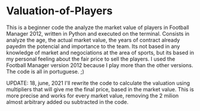 # Valuation-of-Players
This is a beginner code the analyze the market value of players in Football Manager 2012, written in Python and executed on the terminal. 
Consists in analyze the age, the actual market value, the years of contract already payedm the potencial and importance to the team. 
Its not based in any knowledge of market and negociations at the area of sports, but its based in my personal feeling about the fair price to sell the players. 
I used the Football Manager version 2012 because I play more than the other versions.
The code is all in portuguese. ;)

UPDATE: 18, june, 2021
I'll rewrite the code to calculate the valuation using multipliers that will give me the final price, based in the market value. This is more precise and works for every market value, removing the 2 milion almost arbitrary added ou subtracted in the code.
